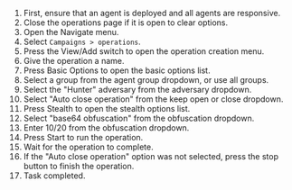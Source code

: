 1. First, ensure that an agent is deployed and all agents are responsive.
1. Close the operations page if it is open to clear options.
1. Open the Navigate menu.
1. Select `Campaigns > operations`.
1. Press the View/Add switch to open the operation creation menu.
1. Give the operation a name.
1. Press Basic Options to open the basic options list.
1. Select a group from the agent group dropdown, or use all groups.
1. Select the "Hunter" adversary from the adversary dropdown.
1. Select "Auto close operation" from the keep open or close dropdown.
1. Press Stealth to open the stealth options list.
1. Select "base64 obfuscation" from the obfuscation dropdown.
1. Enter 10/20 from the obfuscation dropdown.
1. Press Start to run the operation.
1. Wait for the operation to complete.
1. If the "Auto close operation" option was not selected, press the stop button to finish the operation.
1. Task completed.
